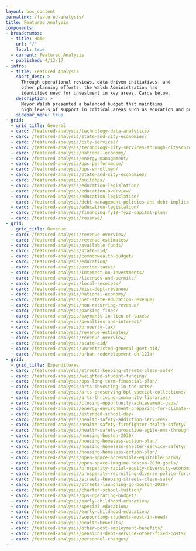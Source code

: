 ```yaml
---
layout: bos_content
permalink: /featured-analysis/
title: Featured Analysis
components:
- breadcrumbs:
  - title: Home
    url: "/"
    local: true
  - current: Featured Analysis
  - published: 4/13/17
- intro:
  - title: Featured Analysis
    short_desc: >
      Through operational reviews, data-driven initiatives, and
      other planning efforts, the Walsh Administration has 
      identified need for investment in key areas. Cards below.
    description: >
      Mayor Walsh presented a balanced budget that maintains 
      high levels of support in critical areas such as education and public safety, makes limited strategic investments,continues the City's commitment to addressing its long-termliabilities, and builds on the Administration's record of strong fiscal management. This is made possible by the Administration's achievement of efficiencies and savings. The City's data-driven managerial approach was recently validated by the affirmation of Boston's triple A bond rating.
    sidebar_menu: true
- grid: 
  - grid_title: General
  - card: /featured-analysis/technology-data-analytics/
  - card: /featured-analysis/state-and-city-economies/
  - card: /featured-analysis/city-services/
  - card: /featured-analysis/technology-city-services-through-cityscore/
  - card: /featured-analysis/national-economy/
  - card: /featured-analysis/energy-management/
  - card: /featured-analysis/bps-performance/
  - card: /featured-analysis/bps-enrollmen/
  - card: /featured-analysis/state-and-city-economies/
  - card: /featured-analysis/buildbps/
  - card: /featured-analysis/education-legislation/
  - card: /featured-analysis/education-overview/
  - card: /featured-analysis/education-legislation/
  - card: /featured-analysis/debt-management-policies-and-debt-implications-of-plan/
  - card: /featured-analysis/education-legislation/
  - card: /featured-analysis/financing-fy18-fy22-capital-plan/
  - card: /featured-analysis/reserve/
- grid: 
  - grid_title: Revenue
  - card: /featured-analysis/revenue-overview/
  - card: /featured-analysis/revenue-estimates/
  - card: /featured-analysis/available-funds/
  - card: /featured-analysis/state-aid/
  - card: /featured-analysis/commonwealth-budget/
  - card: /featured-analysis/education/
  - card: /featured-analysis/excise-taxes/
  - card: /featured-analysis/interest-on-investments/
  - card: /featured-analysis/licenses-and-permits/
  - card: /featured-analysis/local-receipts/
  - card: /featured-analysis/misc-dept-revenue/
  - card: /featured-analysis/national-economy/
  - card: /featured-analysis/net-state-education-revenue/
  - card: /featured-analysis/non-recurring-revenue/
  - card: /featured-analysis/parking-fines/
  - card: /featured-analysis/payments-in-lieu-of-taxes/
  - card: /featured-analysis/penalties-and-interest/
  - card: /featured-analysis/property-tax/
  - card: /featured-analysis/revenue-estimates/
  - card: /featured-analysis/revenue-overview/
  - card: /featured-analysis/state-aid/
  - card: /featured-analysis/unrestricted-general-govt-aid/
  - card: /featured-analysis/urban-redevelopment-ch-121a/
- grid: 
  - grid_title: Expenditures
  - card: /featured-analysis/streets-keeping-streets-clean-safe/
  - card: /featured-analysis/weighted-student-funding/
  - card: /featured-analysis/bps-long-term-financial-plan/
  - card: /featured-analysis/arts-investing-in-the-arts/
  - card: /featured-analysis/arts-preserving-bpl-special-collections/
  - card: /featured-analysis/arts-thriving-community-libraries/
  - card: /featured-analysis/closing-opportunity-achievement-gaps/
  - card: /featured-analysis/energy-environment-preparing-for-climate-change/
  - card: /featured-analysis/extended-school-day/
  - card: /featured-analysis/health-safety-addiction-services/
  - card: /featured-analysis/health-safety-firefighter-health-safety/
  - card: /featured-analysis/health-safety-proactive-agile-ems-through-data/
  - card: /featured-analysis/housing-boston-2030/
  - card: /featured-analysis/housing-homeless-action-plan/
  - card: /featured-analysis/housing-homeless-shelter-service-safety/
  - card: /featured-analysis/housing-homeless-action-plan/
  - card: /featured-analysis/open-space-accessible-equitable-parks/
  - card: /featured-analysis/open-space-imagine-boston-2030-goals/
  - card: /featured-analysis/prosperity-racial-equity-diversity-economic-mobility/
  - card: /featured-analysis/prosperity-recruiting-diverse-police-force/
  - card: /featured-analysis/streets-keeping-streets-clean-safe/
  - card: /featured-analysis/streets-launching-go-boston-2030/
  - card: /featured-analysis/charter-school-tuition/
  - card: /featured-analysis/bps-operating-budget/
  - card: /featured-analysis/early-childhood-education/
  - card: /featured-analysis/special-education/
  - card: /featured-analysis/early-childhood-education/
  - card: /featured-analysis/supporting-students-most-in-need/
  - card: /featured-analysis/health-benefits/
  - card: /featured-analysis/other-post-employment-benefits/
  - card: /featured-analysis/pensions-debt-service-other-fixed-costs/
  - card: /featured-analysis/personnel-changes/
---
```

